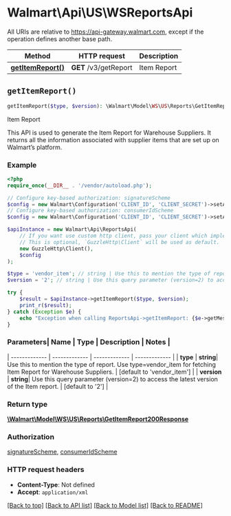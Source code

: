 # Walmart\Api\US\WSReportsApi  
All URIs are relative to https://api-gateway.walmart.com, except if the operation defines another base path.

| Method | HTTP request | Description |
| ------------- | ------------- | ------------- |
| [**getItemReport()**](ReportsApi.md#getItemReport) | **GET** /v3/getReport | Item Report |


## `getItemReport()`

```php
getItemReport($type, $version): \Walmart\Model\WS\US\Reports\GetItemReport200Response
```
Item Report

This API is used to generate the Item Report for Warehouse Suppliers. It returns all the information associated with supplier items that are set up on Walmart’s platform.

### Example

```php
<?php
require_once(__DIR__ . '/vendor/autoload.php');

// Configure key-based authorization: signatureScheme
$config = new Walmart\Configuration('CLIENT_ID', 'CLIENT_SECRET')->setApiKey('WM_SEC.AUTH_SIGNATURE', 'YOUR_KEY');
// Configure key-based authorization: consumerIdScheme
$config = new Walmart\Configuration('CLIENT_ID', 'CLIENT_SECRET')->setApiKey('WM_CONSUMER.ID', 'YOUR_KEY');

$apiInstance = new Walmart\Api\ReportsApi(  
    // If you want use custom http client, pass your client which implements `GuzzleHttp\ClientInterface`.
    // This is optional, `GuzzleHttp\Client` will be used as default.
    new GuzzleHttp\Client(),
    $config
);

$type = 'vendor_item'; // string | Use this to mention the type of report. Use type=vendor_item for fetching Item Report for Warehouse Suppliers.
$version = '2'; // string | Use this query parameter (version=2) to access the latest version of the Item report.

try {
    $result = $apiInstance->getItemReport($type, $version);
    print_r($result);
} catch (Exception $e) {
    echo "Exception when calling ReportsApi->getItemReport: {$e->getMessage()}\n";
}
```

### Parameters| Name | Type | Description  | Notes |
| ------------- | ------------- | ------------- | ------------- |
| **type** | **string**| Use this to mention the type of report. Use type=vendor_item for fetching Item Report for Warehouse Suppliers. | [default to 'vendor_item'] |
| **version** | **string**| Use this query parameter (version=2) to access the latest version of the Item report. | [default to '2'] |


### Return type

[**\Walmart\Model\WS\US\Reports\GetItemReport200Response**](../Model/GetItemReport200Response.md)

### Authorization

[signatureScheme](../../README.md#signatureScheme), [consumerIdScheme](../../README.md#consumerIdScheme)

### HTTP request headers

- **Content-Type**: Not defined
- **Accept**: `application/xml`

[[Back to top]](#) [[Back to API list]](../../README.md#endpoints)
[[Back to Model list]](../../README.md#models)
[[Back to README]](../../README.md)
